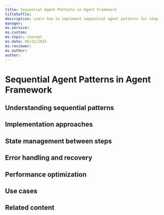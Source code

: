 ```yaml
---
title: Sequential Agent Patterns in Agent Framework
titleSuffix: 
description: Learn how to implement sequential agent patterns for step-by-step processing.
manager: 
ms.service: 
ms.custom:
ms.topic: concept
ms.date: 08/21/2025
ms.reviewer: 
ms.author: 
author: 
---
```


# Sequential Agent Patterns in Agent Framework



## Understanding sequential patterns

## Implementation approaches

## State management between steps

## Error handling and recovery

## Performance optimization

## Use cases

## Related content
